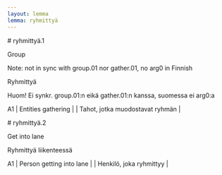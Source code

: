 ```yaml
---
layout: lemma
lemma: ryhmittyä
---
```


<div class="sense">
# <span class="sensename">ryhmittyä.1</span>

<span class="description">Group</span>

Note: not in sync with group.01 nor gather.01, no arg0 in Finnish

<span class="description">Ryhmittyä</span>

Huom! Ei synkr. group.01:n eikä gather.01:n kanssa, suomessa ei arg0:a

A1 | Entities gathering |   | Tahot, jotka muodostavat ryhmän |  

</div>

<div class="sense">
# <span class="sensename">ryhmittyä.2</span>

<span class="description">Get into lane</span>

<span class="description">Ryhmittyä liikenteessä</span>

A1 | Person getting into lane |   | Henkilö, joka ryhmittyy |  

</div>

